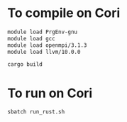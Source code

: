# To compile on Cori

```bash
module load PrgEnv-gnu
module load gcc
module load openmpi/3.1.3
module load llvm/10.0.0

cargo build
```


# To run on Cori

```bash
sbatch run_rust.sh
```
